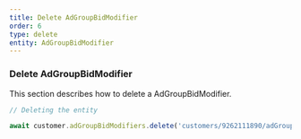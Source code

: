 ```yaml
---
title: Delete AdGroupBidModifier
order: 6
type: delete
entity: AdGroupBidModifier
---
```


### Delete AdGroupBidModifier

This section describes how to delete a AdGroupBidModifier.

```javascript
// Deleting the entity

await customer.adGroupBidModifiers.delete('customers/9262111890/adGroupBidModifiers/54493284610~30000')
```
